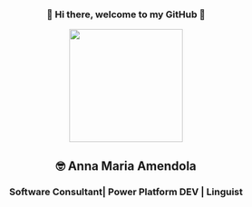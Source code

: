 <div align="center" font-size="22px" font-family="Perpetua">
  
 ### 👋 Hi there, welcome to my GitHub 👋
  
</div>

<div id="header" align="center">
  <img src="https://media2.giphy.com/media/v1.Y2lkPTc5MGI3NjExb3poODI3dnlobXF4Y3loaDg1Y2J0OG43aXo1NXpwZ3ptcm52c2NxMSZlcD12MV9pbnRlcm5hbF9naWZfYnlfaWQmY3Q9Zw/3oKIPnAiaMCws8nOsE/giphy.gif" width="200"/>
</div>

<div align="center">
  
  ## 🤓 Anna Maria Amendola 

  ### Software Consultant| Power Platform DEV | Linguist  

</div>

<!--
**AnnaMariaAmendola/AnnaMariaAmendola** is a ✨ _special_ ✨ repository because its `README.md` (this file) appears on your GitHub profile.

Here are some ideas to get you started:

- 🔭 I’m currently working on ...
- 🌱 I’m currently learning ...
- 👯 I’m looking to collaborate on ...
- 🤔 I’m looking for help with ...
- 💬 Ask me about ...
- 📫 How to reach me: ...
- 😄 Pronouns: ...
- ⚡ Fun fact: ...
-->
